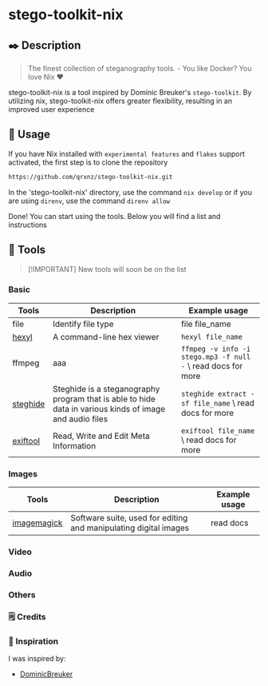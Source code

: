 # stego-toolkit-nix

## ✒️ Description
> The finest collection of steganography tools. - You like Docker? You love Nix ❤️ 

stego-toolkit-nix is a tool inspired by Dominic Breuker's `stego-toolkit`. By utilizing nix, stego-toolkit-nix offers greater flexibility, resulting in an improved user experience

## 📖 Usage

If you have Nix installed with `experimental features` and `flakes` support activated, the first step is to clone the repository

```sh
https://github.com/qrxnz/stego-toolkit-nix.git
```
In the 'stego-toolkit-nix' directory, use the command `nix develop` or if you are using `direnv`, use the command `direnv allow`

Done! You can start using the tools. Below you will find a list and instructions

## 🧰 Tools
> \[!IMPORTANT\]
> New tools will soon be on the list

### Basic

| Tools | Description | Example usage |
| --- |---|---|
| file | Identify file type  | file file_name  |
| [hexyl](https://github.com/sharkdp/hexyl)  |  A command-line hex viewer   | `hexyl file_name`  |
| ffmpeg  | aaa  | `ffmpeg -v info -i stego.mp3 -f null -` \ read docs for more |
| [steghide](https://steghide.sourceforge.net/)  | Steghide is a steganography program that is able to hide data in various kinds of image and audio files |  `steghide extract -sf file_name` \ read docs for more  |
| [exiftool](https://exiftool.org/)  |  Read, Write and Edit Meta Information  | `exiftool file_name`  \ read docs for more |

### Images

| Tools | Description | Example usage |
| --- |---|---|
| [imagemagick](https://imagemagick.org/)  | Software suite, used for editing and manipulating digital images  | read docs |

### Video

### Audio

### Others

### 🗒️ Credits

### 🎨 Inspiration

I was inspired by:

- [DominicBreuker](https://github.com/DominicBreuker/stego-toolkit)
